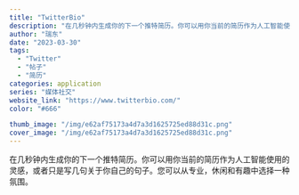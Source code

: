 ```yaml
---
title: "TwitterBio"
description: "在几秒钟内生成你的下一个推特简历。你可以用你当前的简历作为人工智能使用的灵感，或者只是写几句关于你自己的句子。您可以从专"
author: "瑞东"
date: "2023-03-30"
tags:
  - "Twitter"
  - "帖子"
  - "简历"
categories: application
series: "媒体社交"
website_link: "https://www.twitterbio.com/"
color: "#666"

thumb_image: "/img/e62af75173a4d7a3d1625725ed88d31c.png"
cover_image: "/img/e62af75173a4d7a3d1625725ed88d31c.png"
---
```


在几秒钟内生成你的下一个推特简历。你可以用你当前的简历作为人工智能使用的灵感，或者只是写几句关于你自己的句子。您可以从专业，休闲和有趣中选择一种氛围。